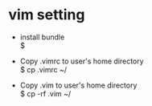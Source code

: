 # vim setting

* install bundle  
$ 

* Copy .vimrc to user's home directory  
$ cp .vimrc ~/  

* Copy .vim to user's home directory  
$ cp -rf .vim ~/  
